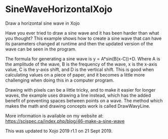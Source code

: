# SineWaveHorizontalXojo
 Draw a horizontal sine wave in Xojo

Have you ever tried to draw a sine wave and it has been harder than what you thought? This example shows how to create a sine wave that can have its parameters changed at runtime and then the updated version of the wave can be seen in the program.

The formula for generating a sine wave is y = A*sin(B(x-C))+D. Where A is the amplitude of the wave, B is the frequency of the wave, x is the x-axis value, C is the y-axis shift, and D is the vertical shift. This is good when calculating values on a piece of paper, and it becomes a little more challenging when doing this in a computer program.

Drawing with pixels can be a little tricky, and to make it easier for longer waves, the example uses drawing a line instead, which has the added benefit of preventing spaces between points on a wave. The method which makes the math and drawing concepts work is called DrawWavyLine.

More information is available on my website at:
https://scispec.ca/index.php/blog/46-make-a-sine-wave

This was updated to Xojo 2019 r1.1 on 21 Sept 2019.

